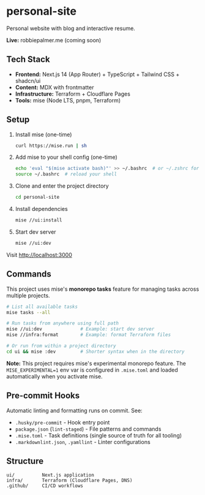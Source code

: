 # personal-site

Personal website with blog and interactive resume.

**Live:** robbiepalmer.me (coming soon)

## Tech Stack

- **Frontend:** Next.js 14 (App Router) + TypeScript + Tailwind CSS + shadcn/ui
- **Content:** MDX with frontmatter
- **Infrastructure:** Terraform + Cloudflare Pages
- **Tools:** mise (Node LTS, pnpm, Terraform)

## Setup

1. Install mise (one-time)

   ```bash
   curl https://mise.run | sh
   ```

2. Add mise to your shell config (one-time)

   ```bash
   echo 'eval "$(mise activate bash)"' >> ~/.bashrc  # or ~/.zshrc for zsh
   source ~/.bashrc  # reload your shell
   ```

3. Clone and enter the project directory

   ```bash
   cd personal-site
   ```

4. Install dependencies

   ```bash
   mise //ui:install
   ```

5. Start dev server

   ```bash
   mise //ui:dev
   ```

Visit [http://localhost:3000](http://localhost:3000)

## Commands

This project uses mise's **monorepo tasks** feature for managing tasks across multiple projects.

```bash
# List all available tasks
mise tasks --all

# Run tasks from anywhere using full path
mise //ui:dev              # Example: start dev server
mise //infra:format        # Example: format Terraform files

# Or run from within a project directory
cd ui && mise :dev         # Shorter syntax when in the directory
```

**Note:** This project requires mise's experimental monorepo feature.
The `MISE_EXPERIMENTAL=1` env var is configured in `.mise.toml` and loaded automatically when you activate mise.

## Pre-commit Hooks

Automatic linting and formatting runs on commit. See:

- `.husky/pre-commit` - Hook entry point
- `package.json` (`lint-staged`) - File patterns and commands
- `.mise.toml` - Task definitions (single source of truth for all tooling)
- `.markdownlint.json`, `.yamllint` - Linter configurations

## Structure

```text
ui/          Next.js application
infra/       Terraform (Cloudflare Pages, DNS)
.github/     CI/CD workflows
```
